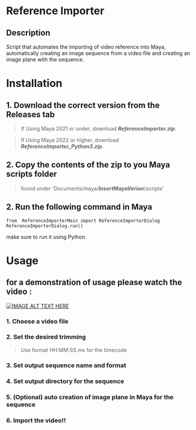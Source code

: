 # Reference Importer
## Description
Script that automates the importing of video reference into Maya, automatically creating an image sequence from a video file and creating an image plane with the sequence.
# Installation
## 1. Download the correct version from the Releases tab
>If Using Maya 2021 or under, download ***ReferenceImporter.zip***.

>If Using Maya 2022 or higher, download ***ReferenceImporter_Python3.zip***.
## 2. Copy the contents of the zip to you Maya scripts folder
>found under 'Documents/maya/***InsertMayaVerion***/scripts'
## 2. Run the following command in Maya
    from  ReferenceImporterMain import ReferenceImporterDialog
    ReferenceImporterDialog.run()
make sure to run it using Python

# Usage

## for a demonstration of usage please watch the video :

[![IMAGE ALT TEXT HERE](https://img.youtube.com/vi/ObX9NU2BmZo/0.jpg)](https://www.youtube.com/watch?v=ObX9NU2BmZo "Script Walkthrough Video")
### 1. Choose a video file
### 2. Set the desired trimming
> Use format HH:MM:SS.ms for the timecode
### 3. Set output sequence name and format
### 4. Set output directory for the sequence
### 5. (Optional) auto creation of image plane in Maya for the sequence
### 6. Import the video!!